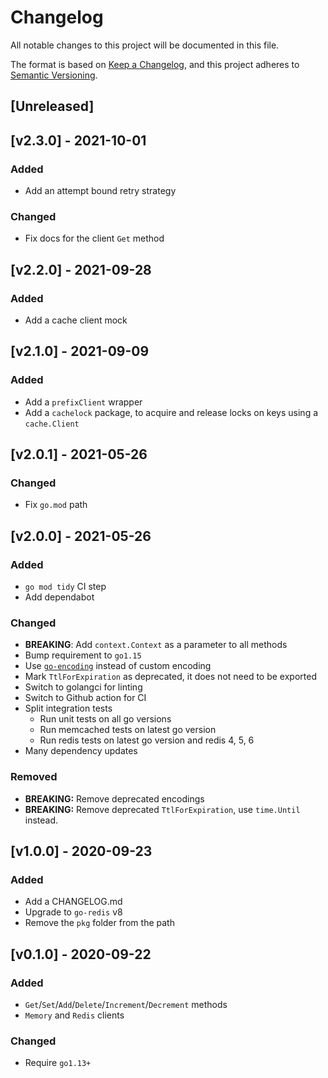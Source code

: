 # Changelog
All notable changes to this project will be documented in this file.

The format is based on [Keep a Changelog](https://keepachangelog.com/en/1.0.0/),
and this project adheres to [Semantic Versioning](https://semver.org/spec/v2.0.0.html).

## [Unreleased]

## [v2.3.0] - 2021-10-01
### Added
- Add an attempt bound retry strategy
### Changed
- Fix docs for the client `Get` method

## [v2.2.0] - 2021-09-28
### Added
- Add a cache client mock

## [v2.1.0] - 2021-09-09
### Added
- Add a `prefixClient` wrapper
- Add a `cachelock` package, to acquire and release locks on keys using a `cache.Client`

## [v2.0.1] - 2021-05-26
### Changed
- Fix `go.mod` path

## [v2.0.0] - 2021-05-26
### Added
- `go mod tidy` CI step
- Add dependabot

### Changed
- **BREAKING**: Add `context.Context` as a parameter to all methods
- Bump requirement to `go1.15`
- Use [`go-encoding`](https://github.com/Shopify/go-encoding) instead of custom encoding
- Mark `TtlForExpiration` as deprecated, it does not need to be exported
- Switch to golangci for linting
- Switch to Github action for CI
- Split integration tests
  - Run unit tests on all go versions
  - Run memcached tests on latest go version
  - Run redis tests on latest go version and redis 4, 5, 6
- Many dependency updates

### Removed
- **BREAKING:** Remove deprecated encodings
- **BREAKING:** Remove deprecated `TtlForExpiration`, use `time.Until` instead.

## [v1.0.0] - 2020-09-23
### Added
- Add a CHANGELOG.md
- Upgrade to `go-redis` v8
- Remove the `pkg` folder from the path

## [v0.1.0] - 2020-09-22
### Added
- `Get`/`Set`/`Add`/`Delete`/`Increment`/`Decrement` methods
- `Memory` and `Redis` clients

### Changed
- Require `go1.13+`
